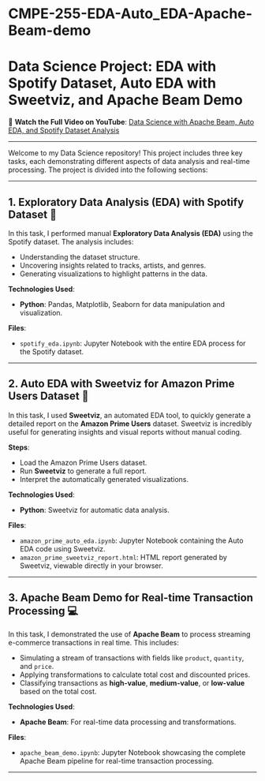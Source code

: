 # CMPE-255-EDA-Auto_EDA-Apache-Beam-demo

# Data Science Project: EDA with Spotify Dataset, Auto EDA with Sweetviz, and Apache Beam Demo

🔴 **Watch the Full Video on YouTube**: [Data Science with Apache Beam, Auto EDA, and Spotify Dataset Analysis](https://youtu.be/2NETBkxLPZc)

---

Welcome to my Data Science repository! This project includes three key tasks, each demonstrating different aspects of data analysis and real-time processing. The project is divided into the following sections:

---

## 1. Exploratory Data Analysis (EDA) with Spotify Dataset 🎵

In this task, I performed manual **Exploratory Data Analysis (EDA)** using the Spotify dataset. The analysis includes:
- Understanding the dataset structure.
- Uncovering insights related to tracks, artists, and genres.
- Generating visualizations to highlight patterns in the data.

**Technologies Used**:
- **Python**: Pandas, Matplotlib, Seaborn for data manipulation and visualization.
  
**Files**:
- `spotify_eda.ipynb`: Jupyter Notebook with the entire EDA process for the Spotify dataset.
  
---

## 2. Auto EDA with Sweetviz for Amazon Prime Users Dataset 🛒

In this task, I used **Sweetviz**, an automated EDA tool, to quickly generate a detailed report on the **Amazon Prime Users** dataset. Sweetviz is incredibly useful for generating insights and visual reports without manual coding.

**Steps**:
- Load the Amazon Prime Users dataset.
- Run **Sweetviz** to generate a full report.
- Interpret the automatically generated visualizations.

**Technologies Used**:
- **Python**: Sweetviz for automatic data analysis.
  
**Files**:
- `amazon_prime_auto_eda.ipynb`: Jupyter Notebook containing the Auto EDA code using Sweetviz.
- `amazon_prime_sweetviz_report.html`: HTML report generated by Sweetviz, viewable directly in your browser.
  
---

## 3. Apache Beam Demo for Real-time Transaction Processing 💻

In this task, I demonstrated the use of **Apache Beam** to process streaming e-commerce transactions in real time. This includes:
- Simulating a stream of transactions with fields like `product`, `quantity`, and `price`.
- Applying transformations to calculate total cost and discounted prices.
- Classifying transactions as **high-value**, **medium-value**, or **low-value** based on the total cost.
  
**Technologies Used**:
- **Apache Beam**: For real-time data processing and transformations.
  
**Files**:
- `apache_beam_demo.ipynb`: Jupyter Notebook showcasing the complete Apache Beam pipeline for real-time transaction processing.

---

